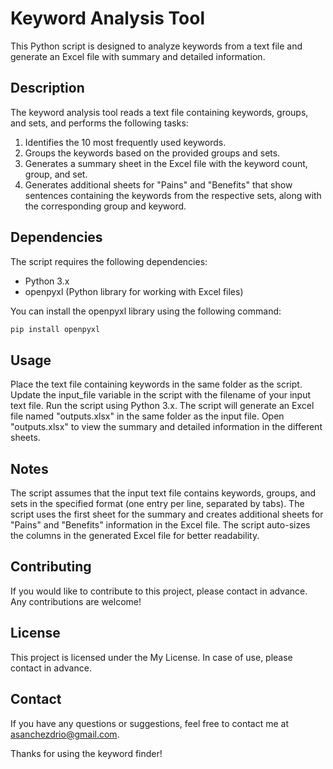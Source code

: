 # Keyword Analysis Tool

This Python script is designed to analyze keywords from a text file and generate an Excel file with summary and detailed information.

## Description

The keyword analysis tool reads a text file containing keywords, groups, and sets, and performs the following tasks:

1. Identifies the 10 most frequently used keywords.
2. Groups the keywords based on the provided groups and sets.
3. Generates a summary sheet in the Excel file with the keyword count, group, and set.
4. Generates additional sheets for "Pains" and "Benefits" that show sentences containing the keywords from the respective sets, along with the corresponding group and keyword.

## Dependencies

The script requires the following dependencies:

- Python 3.x
- openpyxl (Python library for working with Excel files)

You can install the openpyxl library using the following command:

```bash
pip install openpyxl
```

## Usage
Place the text file containing keywords in the same folder as the script.
Update the input_file variable in the script with the filename of your input text file.
Run the script using Python 3.x.
The script will generate an Excel file named "outputs.xlsx" in the same folder as the input file.
Open "outputs.xlsx" to view the summary and detailed information in the different sheets.

## Notes
The script assumes that the input text file contains keywords, groups, and sets in the specified format (one entry per line, separated by tabs).
The script uses the first sheet for the summary and creates additional sheets for "Pains" and "Benefits" information in the Excel file.
The script auto-sizes the columns in the generated Excel file for better readability.

## Contributing
If you would like to contribute to this project, please contact in advance. Any contributions are welcome!

## License
This project is licensed under the My License. In case of use, please contact in advance.

## Contact
If you have any questions or suggestions, feel free to contact me at asanchezdrio@gmail.com.

Thanks for using the keyword finder!
